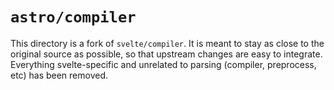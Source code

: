 # `astro/compiler`

This directory is a fork of `svelte/compiler`. It is meant to stay as close to the original source as possible, so that upstream changes are easy to integrate. Everything svelte-specific and unrelated to parsing (compiler, preprocess, etc) has been removed.